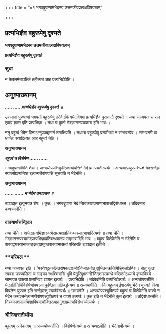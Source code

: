 +++
title = "०१ भगवद्रूपाणामभेदस्य उत्तमजीवप्रत्यक्षविषयत्वम्"

+++


## प्रत्यभिज्ञैव बहुरूपेषु दृश्यते

**भगवद्रूपाणामभेदस्य उत्तमजीवप्रत्यक्षविषयत्वम्**

**प्रत्यभिज्ञैव बहुरूपेषु दृश्यते**

### **सुधा**

न केवलमेतावत्किं तर्हीत्यत आह प्रत्यभिज्ञैवेति ।

## **अनुव्याख्यानम्**

***..... ..... प्रत्यभिज्ञैव बहुरूपेषु दृश्यते ॥***

उत्तमानां पुरुषाणां भगवतो बहुरूपेषु तदेवेदमित्यभेदविषया प्रत्यभिज्ञैव पुराणादौ दृश्यते । यथा जाम्बवतः स राम एवायं कृष्ण इति प्रत्यभिज्ञा । तथा च कुतो भेदज्ञानस्यावकाश इति भावः ।

ननु बहुत्वं भेदेन विनाऽऽनुपपद्यमानं तमाक्षिपति । तथा च बहुरूपेषु प्रत्यभिज्ञा न सम्भवत्येव । सम्भवन्ती वा भ्रान्तिः स्यादित्यत आह बहुत्वं चेति ।

**अनुव्याख्यानम्**

***बहुत्वं च विशेषेण ...... ......***

भगवद्रूपाणामिति शेषः । अन्यथोपपत्तिकुण्ठितार्थापत्तिर्न भेदं प्रमापयतीत्यर्थः । अन्यथाऽप्युपपत्तिपक्षे भेदसन्देहः स्यात्सोऽप्यनिष्ट इत्यन्यथैवोपपत्तिं सूचयति न भेदेनेति ।

**अनुव्याख्यानम्**

***...... ...... न भेदेन कथञ्चन ॥***

उपपद्यत इत्युभयत्र शेषः । कुतः । भगवद्रूपाणां भेदे निरवकाशप्रमाणाभावात्तद्विरोधाच्च । तदिदमाह कथञ्चनेति ।

### **वाक्यार्थचन्द्रिका**

तथा चेति । अभेदप्रत्यभिज्ञारूपभेदप्रत्यक्षप्रतिबन्धकसद्भावादित्यर्थः ॥ तथा चेति । भेदज्ञानरूपस्याभेदप्रत्यभिज्ञाप्रतिबन्धकस्य सद्भावादिति भावः ॥ बहुत्वं विशेषेणेति न भेदेनेति च वाक्यद्वयस्यानाकाङ्क्षत्वप्रयुक्तवाक्याभासत्वं परिहरति उपपद्यत इतीति ।

### **परिमल **

यथा जाम्बवत इति । ‘यस्येषदुत्कलितरोषकटाक्षमोक्षैर्वर्त्मातनोत् क्षुभितनक्रतिमिङ्गिलोऽब्धिः । सेतुः कृतः स्ववश उज्ज्वलिता च लङ्का रक्षश्शिरांसि भुवि पेतुरिषुक्षतानी’तिदशमस्कन्धे षष्ठितमेऽध्याये कृष्णविषये जाम्बवत उक्त्या प्रत्यभिज्ञा ज्ञायत इत्यर्थः ॥ प्रत्यभिज्ञेति । तदेवेदमिति प्रत्यभिज्ञेत्यर्थः ॥ अन्यथोपपत्तीति । भेदप्रतिनिधिविशेषेणोपपत्त्या कुण्ठिता प्रतिबद्धेत्यर्थ ॥ अन्यथापीति । किं बहुत्वम् ईशरूपेषु भेदेन युज्यते किंवा विबलेन युज्यत इति सन्देहस्तु स्यादेवेत्यर्थः ॥ उभयत्रेति । अन्यथोपपत्त्युक्तिपरे बहुत्वं च विशेषेणेति वाक्ये न भेदेन कथञ्चनेत्यन्यथैवोपपत्त्युक्तिपरे च वाक्ये इत्यर्थः । कुत इति न भेदेनेति कुत इत्यर्थः ॥ तद्विरोधाच्चेति । निरवकाशप्रत्यभिज्ञाविषयत्वोक्तिरूपप्रागुक्तप्रमाणविरोधाच्चेत्यर्थः ।

### **श्रीनिवासतीर्थीया**

बहुत्वम् अनेकत्वम् ॥ अन्यथोपपत्तीति । विशेषेणेत्यर्थः ॥ अन्यथाऽपीति । भेदेनापीत्यर्थः ।

